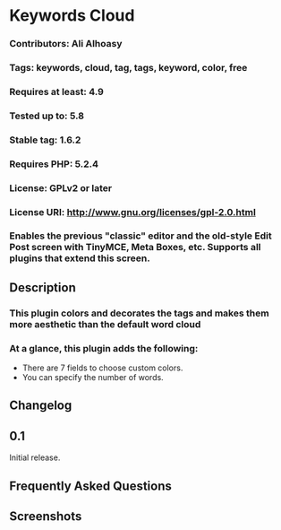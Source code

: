 
# Keywords Cloud
### Contributors: Ali Alhoasy
### Tags: keywords, cloud, tag, tags, keyword, color, free
### Requires at least: 4.9
### Tested up to: 5.8
### Stable tag: 1.6.2
### Requires PHP: 5.2.4
### License: GPLv2 or later
### License URI: http://www.gnu.org/licenses/gpl-2.0.html

### Enables the previous "classic" editor and the old-style Edit Post screen with TinyMCE, Meta Boxes, etc. Supports all plugins that extend this screen.

## Description

### This plugin colors and decorates the tags and makes them more aesthetic than the default word cloud

### At a glance, this plugin adds the following:

* There are 7 fields to choose custom colors.
* You can specify the number of words.

## Changelog 

## 0.1
Initial release.

## Frequently Asked Questions

## Screenshots
